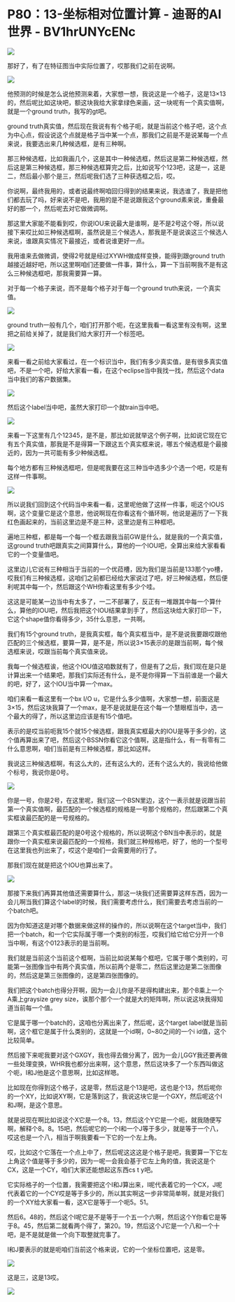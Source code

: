 # P80：13-坐标相对位置计算 - 迪哥的AI世界 - BV1hrUNYcENc

![](img/74aff7e9ed97b2f8f6c57bc4a72c183b_0.png)

那好了，有了在特征图当中实际位置了，哎那我们之前在说啊。

![](img/74aff7e9ed97b2f8f6c57bc4a72c183b_2.png)

他预测的时候是怎么说他预测来着，大家想一想，我说这是一个格子，这是13×13的，然后呢比如这块吧，额这块我给大家拿绿色来画，这一块呢有一个真实值啊，就是一个ground truth，我写的gt吧。

ground truth真实值，然后现在我说有有个格子呃，就是当前这个格子吧，这个点为中心点，假设说这个点就是格子当中某一个点，那我们之前是不是说某每一个点来说，我要选出来几种候选框，是有三种啊。

那三种候选框，比如我画几个，这是其中一种候选框，然后这是第二种候选框，然后这是第三种候选框，那三种候选框算完之后，比如说写个123吧，这是一，这是二，然后最小那个是三，然后呢我们选了三种获选框之后，哎。

你说啊，最终我用的，或者说最终啊咱回归得到的结果来说，我选谁了，我是把他们都去玩了吗，好来说不是吧，我用的是不是说跟我这个ground素来说，重叠最好的那一个，然后呢去对它做微调啊。

那这里大家能不能看到哎，你说IOU来说最大是谁啊，是不是2号这个呀，所以说接下来哎比如三种候选框啊，虽然说是三个候选人，那我是不是说诶这三个候选人来说，谁跟真实情况下最接近，或者说谁更好一点。

我用谁来去做微调，使得2号就是经过XYWH做成样变换，能得到跟ground truth越接近越好吧，所以这里啊咱们还要做一件事，算什么，算一下当前啊我不是有这么三种候选框吧，那我需要算一算。

对于每一个格子来说，而不是每个格子对于每一个ground truth来说，一个真实值。

![](img/74aff7e9ed97b2f8f6c57bc4a72c183b_4.png)

ground truth一般有几个，咱们打开那个呃，在这里我看一看这里有没有啊，这里把之前给关掉了，就是我们给大家打开一个标签吧。



![](img/74aff7e9ed97b2f8f6c57bc4a72c183b_6.png)

来看一看之前给大家看过，在一个标识当中，我们有多少真实值，是有很多真实值吧，不是一个吧，好给大家看一看，在这个eclipse当中我找一找，然后这个data当中我们的客户数据集。



![](img/74aff7e9ed97b2f8f6c57bc4a72c183b_8.png)

然后这个label当中吧，虽然大家打印一个就train当中吧。

![](img/74aff7e9ed97b2f8f6c57bc4a72c183b_10.png)

来看一下这里有几个12345，是不是，那比如说就举这个例子啊，比如说它现在它有五个真实值，那我是不是得算一下跟这五个真实框来说，哪五个候选框是个最接近的，因为一共可能有多少种候选框。

每个地方都有三种候选框吧，但是呢我要在这三种当中选多少个选一个吧，哎是有这样一件事啊。

![](img/74aff7e9ed97b2f8f6c57bc4a72c183b_12.png)

所以说我们回到这个代码当中来看一看，这里呢他做了这样一件事，呃这个IOUS啊，这个变量它是这个意思，他说啊现在你看这有个循环啊，他说是遍历了一下我红色画起来的，当前这里边是不是三种，这里边是有三种框吧。

遍地三种框，都是每一个每一个框去跟我当前GW是什么，就是我的一个真实值，这ground truth吧跟真实之间算算什么，算他的一个IOU吧，全算出来给大家看看它的一个变量值吧。

这里边儿它说有三种相当于当前的一个优菈槽，因为我们是当前是133那个yo槽，哎我们有三种候选框，这咱们之前都已经给大家说过了吧，好三种候选框，然后便利呢其中每一个，然后跟这个WH你看这里有多少个哇。

这这是可能某一边当中有太多了，一二不部署了，反正有一堆跟其中每一个算什么，算他的IOU吧，然后我把这个IOU结果拿到手了，然后这块给大家打印一下，它这个shape值你看得多少，35什么意思，一共啊。

我们有15个ground truth，是我真实框，每个真实框当中，是不是说我要跟哎跟他匹配的三个候选框，要算一算，是不是，所以说3×15表示的是跟当前啊，每个候选框来说，哎跟当前每个真实值来说。

我每一个候选框诶，他这个IOU值这咱数就有了，但是有了之后，我们现在是只是计算出来一个结果吧，那我们实际还有什么，是不是你得算一下当前谁是一个最大的吧，好了，这个IOU当中算一个max。

咱们来看一看这里有一个bx I/O u，它是什么多少值啊，大家想一想，前面这是3×15，然后这块我算了一个max，是不是说就是在这个每一个慧眼框当中，选一个最大的得了，所以这里边应该是有15个值吧。

表示的是哎当前呃我15个就15个候选框，跟我真实框最大的IOU是等于多少的，这个值再算出来了吧，然后这个BSSN你看它这个值啊，这是指什么，有一有零有二什么意思啊，咱们当前是有三种候选框，那比如这样。

我说这三种候选框啊，有这么大的，还有这么大的，还有个这么大的，我说给他做个标号，我说你是0号。

![](img/74aff7e9ed97b2f8f6c57bc4a72c183b_14.png)

你是一号，你是2号，在这里呢，我们这一个BSN里边，这个一表示就是说跟当前第一个真实值啊，最匹配的一个候选框的规格是一号那个规格的，然后跟第二个真实框诶最匹配的是一号规格的。

跟第三个真实框最匹配的是0号这个规格的，所以说啊这个BN当中表示的，就是跟你一个真实框来说最匹配的一个规格，我们就三种规格吧，好了，他的一个型号在这里我也列出来了，哎这个是咱们一会需要用的行了。

那我们现在就是把这个IOU也算出来了。

![](img/74aff7e9ed97b2f8f6c57bc4a72c183b_16.png)

那接下来我们再算其他值还需要算什么，那这一块我们还需要算这样东西，因为一会儿啊当我们算这个label的时候，我们需要考虑什么，我们需要去考虑当前的一个batch吧。

因为你知道这是对哪个数据来做这样的操作的，所以说啊在这个target当中，我们把一个batch，和一个它实际属于哪一个类别的标签，哎我们给它给它分开一个B当中啊，有这个0123表示的是当前啊。

我们就是当前这个当前这个框啊，当前比如说某每个框吧，它属于哪个类别的，可能第一张图像当中有两个真实值，所以前两个是零二，然后这里边是第二张图像的，然后这是第三张图像的，这是第四张图像的。

我们把这个batch也得分开啊，因为一会儿你是不是得构建出来，那个B乘上一个A乘上graysize grey size，诶那个那个一个就是大的矩阵啊，所以说这块我得知道当前每一个值。

它是属于哪一个batch的，这咱也分离出来了，然后呢，这个target label就是当前啊，这个框它是属于什么类别的，这就是一个id啊，0~80之间的一个i id值，这个比较简单。

然后接下来呢我要对这个GXGY，我也得去做分离了，因为一会儿GGY我还要再做一些处理变换，WHR我也都分出来啊，这个意思，然后这块多了一个东西叫做这个呃，I和J他是这个意思啊，比如这样嗯。

比如现在你得到这个格子，这是零，然后这是个13是吧，这也是个13，然后呢你的一个XY，比如说XY啊，它是落到这了，我说这块它是一个GXY，然后呢这个I和J啊，是这个意思。

就是说现在啊比如说这个X它是一个8。13，然后这个Y它是一个呃，就我随便写啊，解释个8。8。15吧，然后呢它的一个I和一个J等于多少，就是等于一个八，哎这也是一个八，相当于啊我要看一下它的一个左上角。

哎，比如这个它落在一个点上中了，然后呢这这这是个格子是吧，我要算一下它左上角这个值是等于多少的，因为一呢一会我会基于它左上角的值，我说这是个CX，这是一个CY，咱们大家还能想起这东西cs t y吧。

它实际格子的一个位置，我需要把这个I和J算出来，I呢代表着它的一个CX，J呢代表着它的一个CY哎是等于多少的，所以其实啊这一步非常简单啊，就是对我们的一个XY给大家看一看，这X它是等于一个呃5。51。

然后6。48的，然后这个I呢它是不是等于一个五一个六啊，然后这个Y你看它是等于8。45，然后第二就看两个得了，第20。19，然后这个J它是一个八和一个十吧，是不是就是做一个向下取整就完事了。

I和J要表示的就是呃咱们当前这个格来说，它的一个坐标位置吧，这是零。

![](img/74aff7e9ed97b2f8f6c57bc4a72c183b_18.png)

这是三，这是13哎。

![](img/74aff7e9ed97b2f8f6c57bc4a72c183b_20.png)